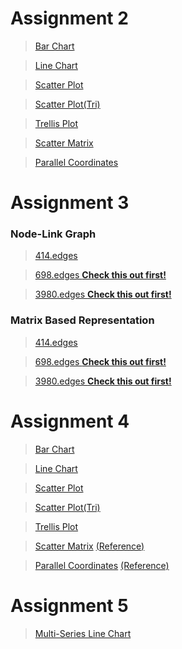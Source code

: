 <h1>Assignment 2</h1>

><a href="https://bl.ocks.org/slerkpatomsak/raw/688f9b690b0902e7a7ea6a48757427de/" target="_blank">Bar Chart</a>

><a href="https://bl.ocks.org/slerkpatomsak/raw/c813418624705ab082614c608b936d80/" target="_blank">Line Chart</a>

><a href="https://bl.ocks.org/slerkpatomsak/raw/86bfac49bc84b6827c53fd501b9457cd/" target="_blank">Scatter Plot</a>

><a href="https://bl.ocks.org/slerkpatomsak/raw/162b467ad25c153be1e1d4e233b53f66/" target="_blank">Scatter Plot(Tri)</a>

><a href="https://bl.ocks.org/slerkpatomsak/raw/4da73c98fbd87a6ba829dd9b5fb428c3/" target="_blank">Trellis Plot</a>

><a href="https://bl.ocks.org/slerkpatomsak/raw/afd811cfd32591bb81f458bb4c09b7b5/" target="_blank">Scatter Matrix</a>

><a href="https://bl.ocks.org/slerkpatomsak/raw/29b6e9aaefeeb32ce4835f780a683d72/" target="_blank">Parallel Coordinates</a>


<h1>Assignment 3</h1>

<h3>Node-Link Graph</h3>

><a href="https://bl.ocks.org/slerkpatomsak/raw/a8c5e1a4734f0d547c8f9516b6239256/" target="_blank">414.edges</a>

><a href="https://bl.ocks.org/slerkpatomsak/raw/4bf2edaf9f5cc580dcb34f99d1c83991/" target="_blank">698.edges **Check this out first!**</a>

><a href="https://bl.ocks.org/slerkpatomsak/raw/1722238b458179b065fbfc4db389a1a6/" target="_blank">3980.edges **Check this out first!**</a>

<h3>Matrix Based Representation</h3>

><a href="https://bl.ocks.org/slerkpatomsak/raw/f124b5e74e34a2be57292a0362a633c5/" target="_blank">414.edges</a>

><a href="https://bl.ocks.org/slerkpatomsak/raw/d82436ebb7113053d224d285c8c47c13/" target="_blank">698.edges **Check this out first!**</a>

><a href="https://bl.ocks.org/slerkpatomsak/raw/1120782b609c5c38f6ff4ba470d1b741/" target="_blank">3980.edges **Check this out first!**</a>



<h1>Assignment 4</h1>

><a href="https://bl.ocks.org/slerkpatomsak/raw/4f487671502bea1334463d425a2faa17/" target="_blank">Bar Chart</a>

><a href="https://bl.ocks.org/slerkpatomsak/raw/2e01456469747b0228cacc107ba73750/" target="_blank">Line Chart</a>

><a href="https://bl.ocks.org/slerkpatomsak/raw/7b412ce52a1b570a7534da555596e86a/" target="_blank">Scatter Plot</a>

><a href="https://bl.ocks.org/slerkpatomsak/435dc4353485e99df2da7d78a203afb9" target="_blank">Scatter Plot(Tri)</a>

><a href="https://bl.ocks.org/slerkpatomsak/raw/297397e7204eca6c7667e4fa5914b271/" target="_blank">Trellis Plot</a>

><a href="https://bl.ocks.org/slerkpatomsak/raw/20b268f948fd1ad4dba1aa4a6b729fde/" target="_blank">Scatter Matrix</a>
><a href="https://bl.ocks.org/mbostock/4063663" target="_blank">(Reference)</a>

><a href="https://bl.ocks.org/slerkpatomsak/raw/971d04facc1d680d507cfef6b28b9c5b/" target="_blank">Parallel Coordinates</a>
><a href="https://bl.ocks.org/jasondavies/1341281" target="_blank">(Reference)</a>


<h1>Assignment 5</h1>

><a href="https://bl.ocks.org/slerkpatomsak/28533caceea04eaca798aaab0981c89a" target="_blank">Multi-Series Line Chart</a>




